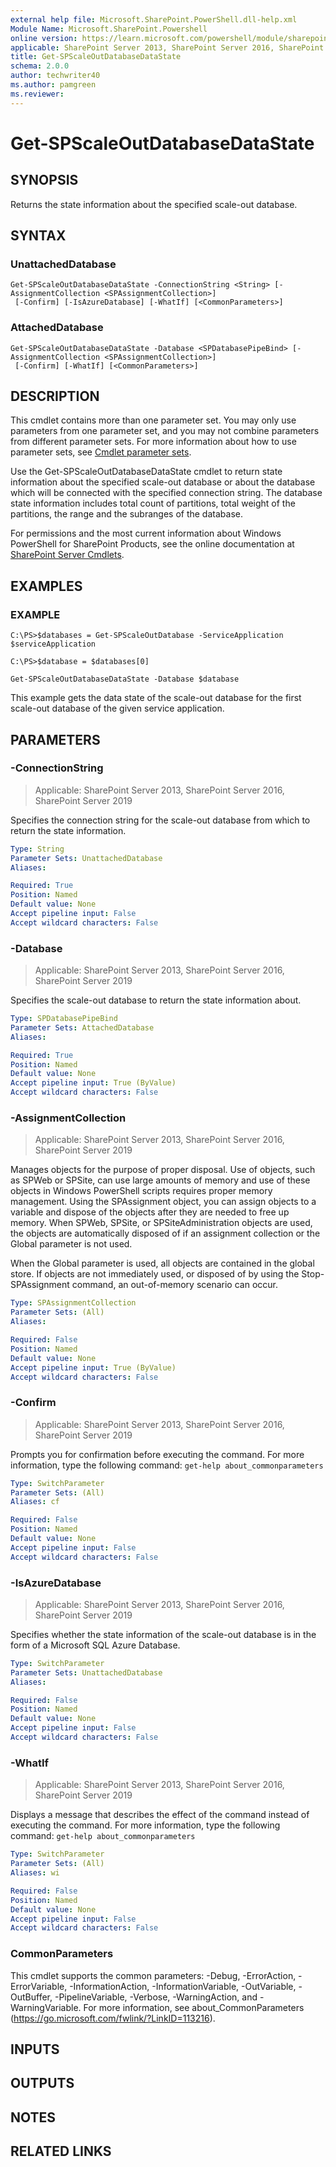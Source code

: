 ```yaml
---
external help file: Microsoft.SharePoint.PowerShell.dll-help.xml
Module Name: Microsoft.SharePoint.Powershell
online version: https://learn.microsoft.com/powershell/module/sharepoint-server/get-spscaleoutdatabasedatastate
applicable: SharePoint Server 2013, SharePoint Server 2016, SharePoint Server 2019
title: Get-SPScaleOutDatabaseDataState
schema: 2.0.0
author: techwriter40
ms.author: pamgreen
ms.reviewer:
---
```


# Get-SPScaleOutDatabaseDataState

## SYNOPSIS

Returns the state information about the specified scale-out database.


## SYNTAX

### UnattachedDatabase
```
Get-SPScaleOutDatabaseDataState -ConnectionString <String> [-AssignmentCollection <SPAssignmentCollection>]
 [-Confirm] [-IsAzureDatabase] [-WhatIf] [<CommonParameters>]
```

### AttachedDatabase
```
Get-SPScaleOutDatabaseDataState -Database <SPDatabasePipeBind> [-AssignmentCollection <SPAssignmentCollection>]
 [-Confirm] [-WhatIf] [<CommonParameters>]
```

## DESCRIPTION
This cmdlet contains more than one parameter set.
You may only use parameters from one parameter set, and you may not combine parameters from different parameter sets.
For more information about how to use parameter sets, see [Cmdlet parameter sets](https://learn.microsoft.com/powershell/scripting/developer/cmdlet/cmdlet-parameter-sets).

Use the Get-SPScaleOutDatabaseDataState cmdlet to return state information about the specified scale-out database or about the database which will be connected with the specified connection string.
The database state information includes total count of partitions, total weight of the partitions, the range and the subranges of the database.

For permissions and the most current information about Windows PowerShell for SharePoint Products, see the online documentation at [SharePoint Server Cmdlets](https://learn.microsoft.com/powershell/sharepoint/sharepoint-server/sharepoint-server-cmdlets).

## EXAMPLES

### EXAMPLE
```
C:\PS>$databases = Get-SPScaleOutDatabase -ServiceApplication $serviceApplication

C:\PS>$database = $databases[0]

Get-SPScaleOutDatabaseDataState -Database $database
```

This example gets the data state of the scale-out database for the first scale-out database of the given service application.

## PARAMETERS

### -ConnectionString

> Applicable: SharePoint Server 2013, SharePoint Server 2016, SharePoint Server 2019

Specifies the connection string for the scale-out database from which to return the state information.

```yaml
Type: String
Parameter Sets: UnattachedDatabase
Aliases:

Required: True
Position: Named
Default value: None
Accept pipeline input: False
Accept wildcard characters: False
```

### -Database

> Applicable: SharePoint Server 2013, SharePoint Server 2016, SharePoint Server 2019

Specifies the scale-out database to return the state information about.

```yaml
Type: SPDatabasePipeBind
Parameter Sets: AttachedDatabase
Aliases:

Required: True
Position: Named
Default value: None
Accept pipeline input: True (ByValue)
Accept wildcard characters: False
```

### -AssignmentCollection

> Applicable: SharePoint Server 2013, SharePoint Server 2016, SharePoint Server 2019

Manages objects for the purpose of proper disposal.
Use of objects, such as SPWeb or SPSite, can use large amounts of memory and use of these objects in Windows PowerShell scripts requires proper memory management.
Using the SPAssignment object, you can assign objects to a variable and dispose of the objects after they are needed to free up memory.
When SPWeb, SPSite, or SPSiteAdministration objects are used, the objects are automatically disposed of if an assignment collection or the Global parameter is not used.

When the Global parameter is used, all objects are contained in the global store.
If objects are not immediately used, or disposed of by using the Stop-SPAssignment command, an out-of-memory scenario can occur.

```yaml
Type: SPAssignmentCollection
Parameter Sets: (All)
Aliases:

Required: False
Position: Named
Default value: None
Accept pipeline input: True (ByValue)
Accept wildcard characters: False
```

### -Confirm

> Applicable: SharePoint Server 2013, SharePoint Server 2016, SharePoint Server 2019

Prompts you for confirmation before executing the command.
For more information, type the following command: `get-help about_commonparameters`

```yaml
Type: SwitchParameter
Parameter Sets: (All)
Aliases: cf

Required: False
Position: Named
Default value: None
Accept pipeline input: False
Accept wildcard characters: False
```

### -IsAzureDatabase

> Applicable: SharePoint Server 2013, SharePoint Server 2016, SharePoint Server 2019

Specifies whether the state information of the scale-out database is in the form of a Microsoft SQL Azure Database.

```yaml
Type: SwitchParameter
Parameter Sets: UnattachedDatabase
Aliases:

Required: False
Position: Named
Default value: None
Accept pipeline input: False
Accept wildcard characters: False
```

### -WhatIf

> Applicable: SharePoint Server 2013, SharePoint Server 2016, SharePoint Server 2019

Displays a message that describes the effect of the command instead of executing the command.
For more information, type the following command: `get-help about_commonparameters`

```yaml
Type: SwitchParameter
Parameter Sets: (All)
Aliases: wi

Required: False
Position: Named
Default value: None
Accept pipeline input: False
Accept wildcard characters: False
```

### CommonParameters
This cmdlet supports the common parameters: -Debug, -ErrorAction, -ErrorVariable, -InformationAction, -InformationVariable, -OutVariable, -OutBuffer, -PipelineVariable, -Verbose, -WarningAction, and -WarningVariable. For more information, see about_CommonParameters (https://go.microsoft.com/fwlink/?LinkID=113216).

## INPUTS

## OUTPUTS

## NOTES

## RELATED LINKS
